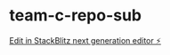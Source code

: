 # team-c-repo-sub

[Edit in StackBlitz next generation editor ⚡️](https://stackblitz.com/~/github.com/takishita-koki/team-c-repo-sub)